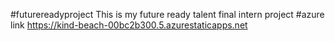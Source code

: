 #futurereadyproject
This is my future ready talent final intern project
#azure link https://kind-beach-00bc2b300.5.azurestaticapps.net
